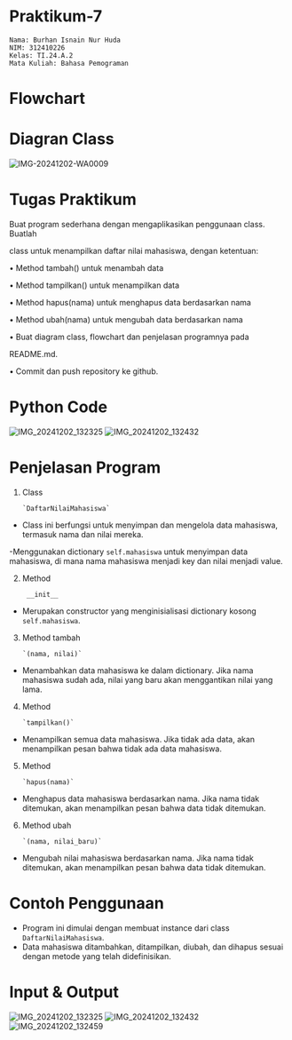 # Praktikum-7

    Nama: Burhan Isnain Nur Huda
    NIM: 312410226
    Kelas: TI.24.A.2
    Mata Kuliah: Bahasa Pemograman

# Flowchart 

# Diagran Class
![IMG-20241202-WA0009](https://github.com/user-attachments/assets/b61d090d-7c58-47ee-8e81-ee03490bbb39)


# Tugas Praktikum 
Buat program sederhana dengan mengaplikasikan penggunaan class. Buatlah 

class untuk menampilkan daftar nilai mahasiswa, dengan ketentuan:

• Method tambah() untuk menambah data

• Method tampilkan() untuk menampilkan data

• Method hapus(nama) untuk menghapus data berdasarkan nama

• Method ubah(nama) untuk mengubah data berdasarkan nama

• Buat diagram class, flowchart dan penjelasan programnya pada 

README.md.

• Commit dan push repository ke github.

# Python Code 
![IMG_20241202_132325](https://github.com/user-attachments/assets/c368720c-fb56-4177-bca5-f15466244c05)
![IMG_20241202_132432](https://github.com/user-attachments/assets/98cdf578-8ba5-4905-a8df-ef598b36244a)


# Penjelasan Program 

1. Class

       `DaftarNilaiMahasiswa`

- Class ini berfungsi untuk menyimpan dan mengelola data mahasiswa, termasuk nama dan nilai mereka.

-Menggunakan dictionary `self.mahasiswa` untuk menyimpan data mahasiswa, di mana nama mahasiswa menjadi key dan nilai menjadi value.

2. Method
 
        __init__

- Merupakan constructor yang menginisialisasi dictionary kosong `self.mahasiswa`.

3. Method tambah

       `(nama, nilai)`

- Menambahkan data mahasiswa ke dalam dictionary. Jika nama mahasiswa sudah ada, nilai yang baru akan menggantikan nilai yang lama.

4. Method

       `tampilkan()`

- Menampilkan semua data mahasiswa. Jika tidak ada data, akan menampilkan pesan bahwa tidak ada data mahasiswa.

5. Method

       `hapus(nama)`

- Menghapus data mahasiswa berdasarkan nama. Jika nama tidak ditemukan, akan menampilkan pesan bahwa data tidak ditemukan.

6. Method ubah

       `(nama, nilai_baru)`

- Mengubah nilai mahasiswa berdasarkan nama. Jika nama tidak ditemukan, akan menampilkan pesan bahwa data tidak ditemukan.

# Contoh Penggunaan

- Program ini dimulai dengan membuat instance dari class `DaftarNilaiMahasiswa`.
- Data mahasiswa ditambahkan, ditampilkan, diubah, dan dihapus sesuai dengan metode yang telah didefinisikan.

# Input & Output 
![IMG_20241202_132325](https://github.com/user-attachments/assets/a90196c6-1e1f-4361-8c8c-96f8c87714ac)
![IMG_20241202_132432](https://github.com/user-attachments/assets/a4d19609-8a07-418c-97da-bb370a8a7435)
![IMG_20241202_132459](https://github.com/user-attachments/assets/cfb52753-fc23-4237-ba09-424d17c7dc2d)

